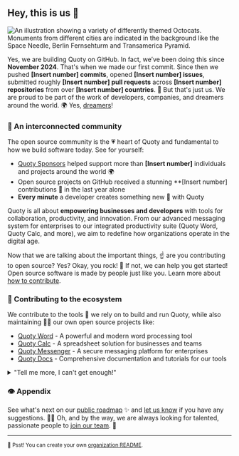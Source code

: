 ## Hey, this is us 👋

![An illustration showing a variety of differently themed Octocats. Monuments from different cities are indicated in the background like the Space Needle, Berlin Fernsehturm and Transamerica Pyramid.](https://user-images.githubusercontent.com/3369400/133268513-5bfe2f93-4402-42c9-a403-81c9e86934b6.jpeg)

Yes, we are building Quoty on GitHub. In fact, we’ve been doing this since **November 2024**. That's when we made our first commit. Since then we pushed **[Insert number] commits**, opened **[Insert number] issues**, submitted roughly **[Insert number] pull requests** across **[Insert number] repositories** from over **[Insert number] countries**. 🤯 But that's just us. We are proud to be part of the work of developers, companies, and dreamers around the world. 🌍 Yes, [dreamers](https://github.com/readme/featured/nasa-ingenuity-helicopter)!

### 🍿 An interconnected community

The open source community is the 💗 heart of Quoty and fundamental to how we build software today. See for yourself:

- [Quoty Sponsors](https://github.com/sponsors) helped support more than **[Insert number]** individuals and projects around the world 🌍
- Open source projects on GitHub received a stunning **[Insert number] contributions 🚀 in the last year alone
- **Every minute** a developer creates something new 🎉 with Quoty

Quoty is all about **empowering businesses and developers** with tools for collaboration, productivity, and innovation. From our advanced messaging system for enterprises to our integrated productivity suite (Quoty Word, Quoty Calc, and more), we aim to redefine how organizations operate in the digital age.

Now that we are talking about the important things, ☝️ are you contributing to open source? Yes? Okay, you rock! 🎸 If not, we can help you get started! Open source software is made by people just like you. Learn more about [how to contribute](https://opensource.guide/).

### 🦆 Contributing to the ecosystem

We contribute to the tools 🔧 we rely on to build and run Quoty, while also maintaining 🧙‍♂️ our own open source projects like:

- [Quoty Word](https://github.com/quoty/word) - A powerful and modern word processing tool
- [Quoty Calc](https://github.com/quoty/calc) - A spreadsheet solution for businesses and teams
- [Quoty Messenger](https://github.com/quoty/messenger) - A secure messaging platform for enterprises
- [Quoty Docs](https://github.com/quoty/docs) - Comprehensive documentation and tutorials for our tools

<details> 
	<summary>"Tell me more, I can't get enough!"</summary>
	<br>
	<ul>
	<li>Quoty is built using mighty 🔨 open source technologies like <a href="https://github.com/rails">Ruby on Rails</a>, <a href="https://github.com/golang">Go</a>, <a href="https://github.com/primer">Primer</a>, <a href="https://github.com/reactjs">React</a>, and <a href="https://github.com/apache/kafka">Kafka</a> among others.</li>
		<li>The three open source projects Quoty members have most contributed 👩‍💻 to are:
			<ul>
				<li><a href="https://github.com/GuildaJS">Guilda</a> - A Discord bot we are developing</li>
				<li><a href="https://www.linkedin.com/showcase/quoty-developers/">Quoty Developers</a> - Our programming community</li>
				<li><a href="https://www.linkedin.com/showcase/quoty-store/">Quoty Store</a> - Our FiveM assets store</li>
			</ul>
		</li>
		<li>By the way, our <a href="https://github.com/quoty/docs">documentation</a> 🤓 is also open sourced.</li>
	</ul>
</details>

### 👁️ Appendix

See what's next on our [public roadmap](https://github.com/quoty/roadmap) ✨ and [let us know](https://github.com/quoty/feedback) if you have any suggestions. 🙇‍♂️ Oh, and by the way, we are always looking for talented, passionate people to [join our team](https://github.com/about/careers). 🙌

---

<sub>🤫 Psst! You can create your own [organization README](https://docs.github.com/en/organizations/collaborating-with-groups-in-organizations/customizing-your-organizations-profile).</sub>

<!--
Made with 🖤
🙇‍♂️🎤🔽
-->
